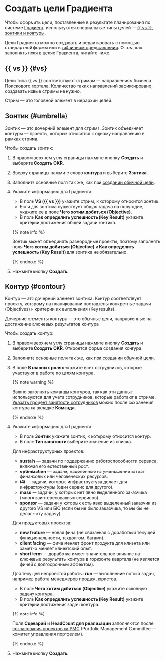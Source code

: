 # Создать цели Градиента

Чтобы оформить цели, поставленные в результате планирования по системе [Градиент](https://wiki.yandex-team.ru/gradient/guide/), используются специальные типы целей — [{{ vs }}, зонтики и контуры](okr.md#types).

Цели Градиента можно создавать и редактировать с помощью стандартной формы или в [табличном представлении](table-view.md). О том, как заполнять поля в целях Градиента, читайте ниже.

## {{ vs }} {#vs}

Цели типа {{ vs }} соответствуют стримам — направлениям бизнеса Поискового портала. Количество таких направлений зафиксировано, создавать новые стримы не нужно.

Стрим — это головной элемент в иерархии целей.

## Зонтик {#umbrella}

Зонтик — это дочерний элемент для стрима. Зонтик объединяет контуры — проекты, которые относятся к одному направлению в рамках стрима.

Чтобы создать зонтик:

1. В правом верхнем углу страницы нажмите кнопку **Создать** и выберите **Создать OKR**.
1. Вверху страницы нажмите слово **контура** и выберите **Зонтика**.
1. Заполните основные поля так же, как при [создании обычной цели](new-goal.md).
1. Укажите информацию для Градиента:
    * В поле **VS ({{ vs }})** укажите стрим, к которому относится зонтик.
    * Если для зонтика существует общая задача на полугодие, укажите ее в поле **Чего хотим добиться (Objective)**.
    * В поле **Как определить успешность (Key Result)** укажите критерии достижения общей задачи зонтика.
    
    {% note info %}
    
    Зонтик может объединять разнородные проекты, поэтому заполнять поля **Чего хотим добиться (Objective)** и **Как определить успешность (Key Result)** для зонтика не обязательно.
    
    {% endnote %}
    
1. Нажмите кнопку **Создать**.

## Контур {#contour}

Контур — это дочерний элемент зонтика. Контур соответствует проекту, которому на планировании поставлены конкретные задачи (Objectives) и критерии их выполнения (Key results).

Дочерние элементы контура — это обычные цели, направленные на достижение ключевых результатов контура.

Чтобы создать контур:

1. В правом верхнем углу страницы нажмите кнопку **Создать** и выберите **Создать OKR**. Откроется форма создания контура.
1. Заполните основные поля так же, как при [создании обычной цели](new-goal.md).
1. В поле **В главных ролях** укажите всех сотрудников, которые участвуют в работе по целям контура.
    
    {% note warning %}
    
    Важно заполнять команды контуров, так как эти данные используются для учета сотрудников, которые работают в стриме. [Указать процент занятости сотрудников](hc-goal-card.md#info-staff) можно после сохранения контура на вкладке **Команда**.
    
    {% endnote %}
    
1. Укажите информацию для Градиента:
    * В поле **Зонтик** укажите зонтик, к которому относится контур.
    * В поле **Тип занятости** выберите значение из списка.
    
    Для инфраструктурных проектов:
    
    * **sustain** — задачи по поддержанию работоспособности сервиса, включая его естественный рост.
    * **optimization** — задачи, нацеленные на уменьшение затрат финансовых или человеческих ресурсов.
    * **i4i** — задачи, которые инфраструктура делает для инфраструктуры (один сервис для другого).
    * **mass** — задачи, у которых нет явно выделенного заказчика (много заинтересованных сервисов).
    * **sponsor** — задачи у которых есть явно выделенный заказчик из другого VS или БЮ (если бы не было заказчика, то мы бы не делали эту задачу).
    
    Для продуктовых проектов:
    * **new feature** — новая фича (не связанная с доработкой текущей функциональности, техдолгом, багами).
    * **client facing** — фича меняет фронт продукта для клиента или заметно меняет клиентский опыт.
    * **short term** — доработка имеет значительное влияние на ключевые результаты контура в горизонте квартала (не является фичей с долгосрочным эффектом).
    
    Для текущей непроектой работы: **run** — выполнение потока задач, например работа менеджеров продаж, юристов.
    * В поле **Чего хотим добиться (Objective)** укажите основную задачу контура.
    * В поле **Как определить успешность (Key Result)** укажите критерии достижения задач контура.
    
    {% note info %}
    
    Поля **Сценарий** и **HeadCount для реализации** заполняются после [согласования проектов на PMC](https://wiki.yandex-team.ru/gradient/guide/#how) (Portfolio Management Committee — комитет управления портфелем).
    
    {% endnote %}
    
1. Нажмите кнопку **Создать**.
